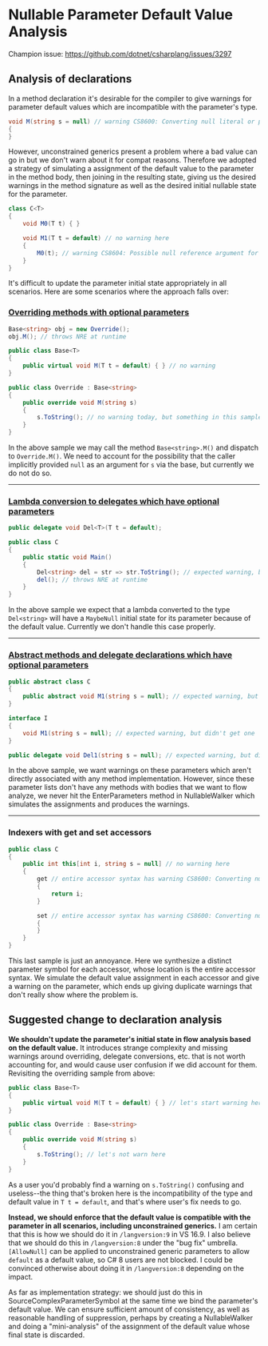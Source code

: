 # Nullable Parameter Default Value Analysis

Champion issue: <https://github.com/dotnet/csharplang/issues/3297>

## Analysis of declarations

In a method declaration it's desirable for the compiler to give warnings for parameter default values which are incompatible with the parameter's type.

```cs
void M(string s = null) // warning CS8600: Converting null literal or possible null value to non-nullable type.
{
}
```

However, unconstrained generics present a problem where a bad value can go in but we don't warn about it for compat reasons. Therefore we adopted a strategy of simulating a assignment of the default value to the parameter in the method body, then joining in the resulting state, giving us the desired warnings in the method signature as well as the desired initial nullable state for the parameter.

```cs
class C<T>
{
    void M0(T t) { }

    void M1(T t = default) // no warning here
    {
        M0(t); // warning CS8604: Possible null reference argument for parameter 't' in 'void C<T>.M0(T t)'.
    }
}
```

It's difficult to update the parameter initial state appropriately in all scenarios. Here are some scenarios where the approach falls over:

### [Overriding methods with optional parameters](https://github.com/dotnet/roslyn/issues/48848)
```cs
Base<string> obj = new Override();
obj.M(); // throws NRE at runtime

public class Base<T>
{
    public virtual void M(T t = default) { } // no warning
}

public class Override : Base<string>
{
    public override void M(string s)
    {
        s.ToString(); // no warning today, but something in this sample ought to warn. :)
    }
}
```
In the above sample we may call the method `Base<string>.M()` and dispatch to `Override.M()`. We need to account for the possibility that the caller implicitly provided `null` as an argument for `s` via the base, but currently we do not do so.

---

### [Lambda conversion to delegates which have optional parameters](https://github.com/dotnet/roslyn/issues/48844)
```cs
public delegate void Del<T>(T t = default);

public class C
{
    public static void Main()
    {
        Del<string> del = str => str.ToString(); // expected warning, but didn't get one
        del(); // throws NRE at runtime
    }
}
```
In the above sample we expect that a lambda converted to the type `Del<string>` will have a `MaybeNull` initial state for its parameter because of the default value. Currently we don't handle this case properly.

---

### [Abstract methods and delegate declarations which have optional parameters](https://github.com/dotnet/roslyn/issues/48847)
```cs
public abstract class C
{
    public abstract void M1(string s = null); // expected warning, but didn't get one
}

interface I
{
    void M1(string s = null); // expected warning, but didn't get one
}

public delegate void Del1(string s = null); // expected warning, but didn't get one
```
In the above sample, we want warnings on these parameters which aren't directly associated with any method implementation. However, since these parameter lists don't have any methods with bodies that we want to flow analyze, we never hit the EnterParameters method in NullableWalker which simulates the assignments and produces the warnings.

---

### Indexers with get and set accessors
```cs
public class C
{
    public int this[int i, string s = null] // no warning here
    {
        get // entire accessor syntax has warning CS8600: Converting null literal or possible null value to non-nullable type.
        {
            return i;
        }

        set // entire accessor syntax has warning CS8600: Converting null literal or possible null value to non-nullable type.
        {
        }
    }
}
```
This last sample is just an annoyance. Here we synthesize a distinct parameter symbol for each accessor, whose location is the entire accessor syntax. We simulate the default value assignment in each accessor and give a warning on the parameter, which ends up giving duplicate warnings that don't really show where the problem is.

## Suggested change to declaration analysis

**We shouldn't update the parameter's initial state in flow analysis based on the default value.** It introduces strange complexity and missing warnings around overriding, delegate conversions, etc. that is not worth accounting for, and would cause user confusion if we did account for them. Revisiting the overriding sample from above:

```cs
public class Base<T>
{
    public virtual void M(T t = default) { } // let's start warning here
}

public class Override : Base<string>
{
    public override void M(string s)
    {
        s.ToString(); // let's not warn here
    }
}
```
As a user you'd probably find a warning on `s.ToString()` confusing and useless--the thing that's broken here is the incompatibility of the type and default value in `T t = default`, and that's where user's fix needs to go.

**Instead, we should enforce that the default value is compatible with the parameter in all scenarios, including unconstrained generics.** I am certain that this is how we should do it in `/langversion:9` in VS 16.9. I also believe that we should do this in `/langversion:8` under the "bug fix" umbrella. `[AllowNull]` can be applied to unconstrained generic parameters to allow `default` as a default value, so C# 8 users are not blocked. I could be convinced otherwise about doing it in `/langversion:8` depending on the impact.

As far as implementation strategy: we should just do this in SourceComplexParameterSymbol at the same time we bind the parameter's default value. We can ensure sufficient amount of consistency, as well as reasonable handling of suppression, perhaps by creating a NullableWalker and doing a "mini-analysis" of the assignment of the default value whose final state is discarded.


